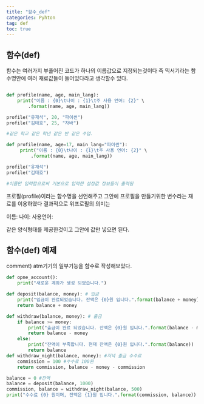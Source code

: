 ```yaml
---
title: "함수_def"
categories: Pyhton
tag: def
toc: true
---
```


## 함수(def)

함수는 여러가지 부풀어진 코드가 하나의 이름값으로 지정되는것이다
즉 믹서기라는 함수명안에 여러 재료값들이 들어있다라고 생각할수 있다.

```python

def profile(name, age, main_lang):
    print("이름 : {0}\t나이 : {1}\t주 사용 언어: {2}" \
        .format(name, age, main_lang))

profile("유재석", 20, "파이썬")
profile("김태호", 25, "자바")

#같은 학교 같은 학년 같은 반 같은 수업.

def profile(name, age=17, main_lang="파이썬"):
     print("이름 : {0}\t나이 : {1}\t주 사용 언어: {2}" \
         .format(name, age, main_lang))

profile("유재석")
profile("김태호")

#이름만 입력함으로써 기본으로 입력한 설정값 정보들이 출력됨
```
프로필(profile)이라는 함수명을 선언해주고 그안에 프로필을 만들기위한
변수라는 재료를 이용하였다 결과적으로 위프로필의 의미는

이름:
나이:
사용언어:

같은 양식형태를 제공한것이고 그안에 값만 넣으면 된다.


## 함수(def) 예제

comment)
atm기기의 일부기능을 함수로 작성해보았다.

```python
def opne_account():
    print("새로운 계좌가 생성 되었습니다.")

def deposit(balance, money): # 입금
    print("입금이 완료되었습니다. 잔액은 {0}원 입니다.".format(balance + money))
    return balance + money

def withdraw(balance, money): # 출금
    if balance >= money:
        print("출금이 완료 되었습니다. 잔액은 {0}원 입니다.".format(balance - money))
        return balance - money
    else:       
        print("잔액이 부족합니다. 현재 잔액은 {0}원 입니다.".format(balance))
        return balance
def withdraw_night(balance, money): #저녁 출금 수수료
    commission = 100 #수수료 100원
    return commission, balance - money - commission

balance = 0 #잔액
balance = deposit(balance, 1000)
commission, balance = withdraw_night(balance, 500)
print("수수료 {0} 원이며, 잔액은 {1}원 입니다.".format(commission, balance))
```